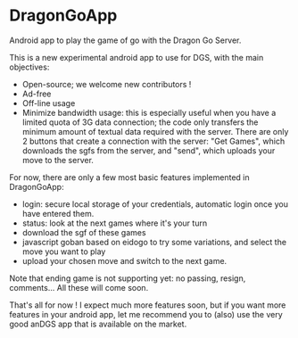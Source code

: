 DragonGoApp
===========

Android app to play the game of go with the Dragon Go Server.

This is a new experimental android app to use for DGS, with the main objectives:

* Open-source; we welcome new contributors !
* Ad-free
* Off-line usage
* Minimize bandwidth usage: this is especially useful when you have a limited quota of 3G data connection; the code only transfers the minimum amount of textual data required with the server. There are only 2 buttons that create a connection with the server: "Get Games", which downloads the sgfs from the server, and "send", which uploads your move to the server.

For now, there are only a few most basic features implemented in DragonGoApp:

* login: secure local storage of your credentials, automatic login once you have entered them.
* status: look at the next games where it's your turn
* download the sgf of these games
* javascript goban based on eidogo to try some variations, and select the move you want to play
* upload your chosen move and switch to the next game.

Note that ending game is not supporting yet: no passing, resign, comments...
All these will come soon.

That's all for now ! I expect much more features soon, but if you want more features in your android app, let me recommend you to (also) use the very good anDGS app that is available on the market.

